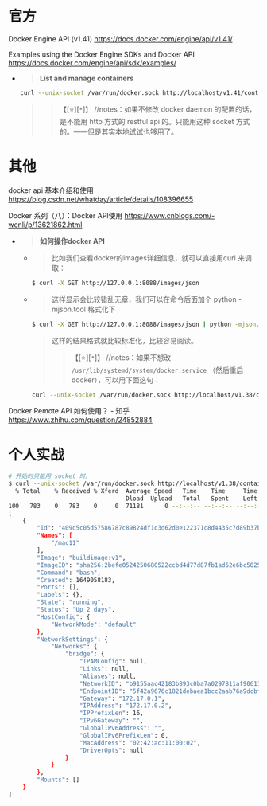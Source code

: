 
# 官方

Docker Engine API (v1.41) https://docs.docker.com/engine/api/v1.41/

Examples using the Docker Engine SDKs and Docker API https://docs.docker.com/engine/api/sdk/examples/
- > **List and manage containers**
  ```sh
  curl --unix-socket /var/run/docker.sock http://localhost/v1.41/containers/json
  ```
  >> 【[:star:][`*`]】 //notes：如果不修改 docker daemon 的配置的话，是不能用 http 方式的 restful api 的。只能用这种 socket 方式的。——但是其实本地试试也够用了。

# 其他

docker api 基本介绍和使用 https://blog.csdn.net/whatday/article/details/108396655

Docker 系列（八）：Docker API使用 https://www.cnblogs.com/-wenli/p/13621862.html
- > **如何操作docker API**
  * > 比如我们查看docker的images详细信息，就可以直接用curl 来调取：
    ```sh
    $ curl -X GET http://127.0.0.1:8088/images/json
    ```
  * > 这样显示会比较错乱无章，我们可以在命令后面加个 python -mjson.tool 格式化下
    ```sh
    $ curl -X GET http://127.0.0.1:8088/images/json | python -mjson.tool
    ```
    > 这样的结果格式就比较标准化，比较容易阅读。
    >> 【[:star:][`*`]】 //notes：如果不想改 `/usr/lib/systemd/system/docker.service` （然后重启docker），可以用下面这句：
    ```sh
    curl --unix-socket /var/run/docker.sock http://localhost/v1.38/containers/json | python -mjson.tool
    ```

Docker Remote API 如何使用？ - 知乎 https://www.zhihu.com/question/24852884

# 个人实战

```sh
# 开始时只能用 socket 时。
$ curl --unix-socket /var/run/docker.sock http://localhost/v1.38/containers/json | python -mjson.tool
  % Total    % Received % Xferd  Average Speed   Time    Time     Time  Current
                                 Dload  Upload   Total   Spent    Left  Speed
100   783    0   783    0     0  71181      0 --:--:-- --:--:-- --:--:-- 78300
[
    {
        "Id": "409d5c05d57586787c89824df1c3d62d0e122371c8d4435c7d89b37b7f0b0071",
        "Names": [
            "/mac11"
        ],
        "Image": "buildimage:v1",
        "ImageID": "sha256:2befe0524250680522ccbd4d77d87fb1ad62e6bc5025827bf2e2c7b163b269be",
        "Command": "bash",
        "Created": 1649058183,
        "Ports": [],
        "Labels": {},
        "State": "running",
        "Status": "Up 2 days",
        "HostConfig": {
            "NetworkMode": "default"
        },
        "NetworkSettings": {
            "Networks": {
                "bridge": {
                    "IPAMConfig": null,
                    "Links": null,
                    "Aliases": null,
                    "NetworkID": "b9155aac42183b893c0ba7a0297811af90611ba82d14380d2fe4f2e5d987bace",
                    "EndpointID": "5f42a9676c1821debaea1bcc2aab76a9dcbfb2d78402b4c8efa4fac7ad5946d8",
                    "Gateway": "172.17.0.1",
                    "IPAddress": "172.17.0.2",
                    "IPPrefixLen": 16,
                    "IPv6Gateway": "",
                    "GlobalIPv6Address": "",
                    "GlobalIPv6PrefixLen": 0,
                    "MacAddress": "02:42:ac:11:00:02",
                    "DriverOpts": null
                }
            }
        },
        "Mounts": []
    }
]
```
